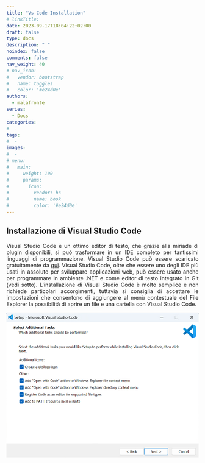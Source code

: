 ```yaml
---
title: "Vs Code Installation"
# linkTitle:
date: 2023-09-17T18:04:22+02:00
draft: false
type: docs
description: " "
noindex: false
comments: false
nav_weight: 40
# nav_icon:
#   vendor: bootstrap
#   name: toggles
#   color: '#e24d0e'
authors:
  - malafronte
series:
  - Docs
categories:
#  - 
tags:
#  - 
images:
#  - 
# menu:
#   main:
#     weight: 100
#     params:
#       icon:
#         vendor: bs
#         name: book
#         color: '#e24d0e'
---
```

<style>p {text-align: justify}</style>

## Installazione di Visual Studio Code

Visual Studio Code è un ottimo editor di testo, che grazie alla miriade di plugin disponibili, si può trasformare in un IDE completo per tantissimi linguaggi di programmazione. Visual Studio Code può essere scaricato gratuitamente da [qui](https://code.visualstudio.com/download). Visual Studio Code, oltre che essere uno degli IDE più usati in assoluto per sviluppare applicazioni web, può essere usato anche per programmare in ambiente .NET e come editor di testo integrato in Git (vedi sotto). L'installazione di Visual Studio Code è molto semplice e non richiede particolari accorgimenti, tuttavia si consiglia di accettare le impostazioni che consentono di aggiungere al menù contestuale del File Explorer la possibilità di aprire un file e una cartella con Visual Studio Code.

![Schermata Installer VS Code](installerVSCode1.png#center)
